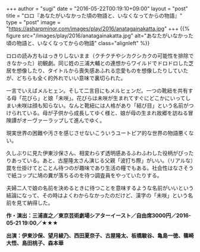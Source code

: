 +++
author = "sugi"
date = "2016-05-22T00:19:10+09:00"
layout = "post"
title = "ロロ『あなたがいなかった頃の物語と、いなくなってからの物語』"
type = "post"
image = "https://asharpminor.com/images/play/2016/anatagainakatta.jpg"
+++
{{% figure src="/images/play/2016/anatagainakatta.jpg" alt="あなたがいなかった頃の物語と、いなくなってからの物語" class="alignleft" %}}

ロロの読み方もはっきりしないまま（クチクチやシカクシカクの可能性を排除できなかった）初観劇。同じ姓の三浦大輔との連想からワイルドでドロドロした芝居を想像したり、タイトルから喪失感あふれる恋愛ものを想像したりしていたが、どちらも全く的外れでいい意味で裏切られた。

一言でいえばメルヒェン。そして二言目にもメルヒェンだ。一つの靴紐を共有する母「花びら」と娘「未咲」。花びらは未咲が生まれてすぐにどこかにいってしまい未咲は顔も知らない。なんと靴紐には人格があり「結び目」という名前がつけられている。母が子供から成長してゆく様と、娘が母の生まれ故郷を訪ねる冒険譚がオーヴァーラップして進んでゆく。

現実世界の困難や汚さを感じさせないこういうユートピア的な世界の物語悪くない。

久しぶりに見た伊東沙保さん、相変わらず透明感あるふわふわした役柄がぴったりあっている。あと、古屋隆太さん演じる父親「波打ち際」がいい。（リアルな）罠を仕掛けてとことん待つのが趣味であり生活の糧でもある。社会性はなさそうで紙コップに鳩の糞が落ちるのを待つ調査員をやっていたりする。

夫婦二人で娘の名前を決めるときに待つことを意味するような名前がいいという結論になって、その時はよくわからなかったのだけど、漢字の「未咲」という名前を見て納得した。


**作・演出：三浦直之／東京芸術劇場シアターイースト／自由席3000円／2016-05-21 19:00／★★★**

**出演：伊東沙保、望月綾乃、西田夏奈子、古屋隆太、板橋駿谷、亀島一徳、篠崎大悟、島田桃子、森本華**
